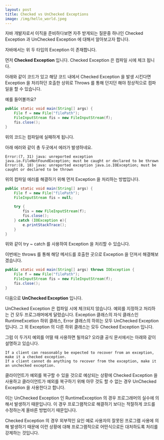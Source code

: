 ```yaml
---
layout: post
title: Checked vs UnChecked Exceptions 
image: /img/hello_world.jpeg
---
```


자바 개발자로서 이직을 준비하다보면 자주 받게되는 질문중 하나인 Checked Exception 과 UnChecked Exception 에 대해서 알아보고자 합니다. 

자바에서는 위 두 타입의 Exception 이 존재합니다. 

먼저 **Checked Exception** 입니다. Checked Exception 은 컴파일 시에 체크 됩니다. 

아래와 같이 코드가 있고 해당 코드 내에서 Checked Exception 을 발생 시킨다면 Exception 을 처리하던 호출한 상위로 Throws 를 통해 던지던 해야 정상적으로 컴파일을 할 수 있습니다. 


예를 들어볼까요? 

```java
public static void main(String[] args) {
    File f = new File("filePath");
    FileInputStream fis = new FileInputStream(f);
    fis.close();
}
```

위의 코드는 컴파일에 실패하게 됩니다. 

아래 에러와 같이 총 두곳에서 에러가 발생하네요.

```
Error:(7, 31) java: unreported exception java.io.FileNotFoundException; must be caught or declared to be thrown
Error:(8, 18) java: unreported exception java.io.IOException; must be caught or declared to be thrown
```

위의 컴파일 에러를 해결하기 위해 먼저 Exception 을 처리하는 방법입니다. 

```java
public static void main(String[] args) {
    File f = new File("filePath");
    FileInputStream fis = null;
    
    try {
        fis = new FileInputStream(f);
        fis.close();
    } catch (IOException e){
        e.printStackTrace();
    }
}
```

위와 같이 try ~ catch 를 사용하여 Exception 을 처리할 수 있습니다. 

이번에는 throws 를 통해 해당 메서드를 호출한 곳으로 Exception 을 던져서 해결해보겠습니다. 

```java
public static void main(String[] args) throws IOException {
    File f = new File("filePath");
    FileInputStream fis = new FileInputStream(f);
    fis.close();
}
```

다음으로 **UnChecked Exception** 입니다. 

UnChecked Exception 은 컴파일 시에 체크되지 않습니다. 예외를 지정하고 처리하는 건 모두 프로그래머에게 달렸습니다. Exception 클래스의 자식 클래스인 RuntimeExcetion 하위 클래스, Error 클래스의 하위는 모두 UnChecked Exception 입니다. 그 외 Exception 의 다른 하위 클래스는 모두 Checked Exception 입니다. 

그럼 이 두가지 예외를 어떨 때 사용하면 될까요? 오라클 공식 문서에서는 아래와 같이 설명하고 있습니다. 

```
If a client can reasonably be expected to recover from an exception, make it a checked exception. 
If a client cannot do anything to recover from the exception, make it an unchecked exception.
```

클라이언트가 예외를 복구할 수 있을 것으로 예상되는 상황에 Checked Exception 을 사용하고 클라이언트가 예외를 복구하기 위해 아무 것도 할 수 없는 경우 UnChecked Exception 을 사용한다고 합니다. 


이는 UnChecked Exception 인 RuntimeException 의 경우 프로그래머의 실수에 의해서 발생하기 때문입니다. 이 경우 프로그램적으로 해결하기 보다는 적절하게 코드를 수정하는게 올바른 방법이기 때문입니다. 

Checked Exception 의 경우 외부적인 요인 예로 사용자의 잘못된 프로그램 사용에 의해 발생하기 때문에 이런 상황에 대해 프로그램적으로 어떤식으로든 대처하도록 처리를 강제하는 것입니다. 